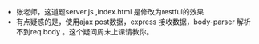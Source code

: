 - 张老师，这道题server.js ,index.html 是修改为restful的效果
- 有点疑惑的是，使用ajax post数据，express 接收数据，body-parser 解析不到req.body 。这个疑问周末上课请教你。
